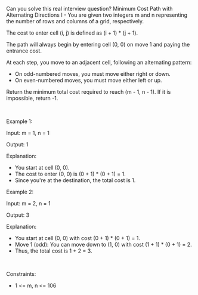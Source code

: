 Can you solve this real interview question? Minimum Cost Path with Alternating Directions I - You are given two integers m and n representing the number of rows and columns of a grid, respectively.

The cost to enter cell (i, j) is defined as (i + 1) * (j + 1).

The path will always begin by entering cell (0, 0) on move 1 and paying the entrance cost.

At each step, you move to an adjacent cell, following an alternating pattern:

 * On odd-numbered moves, you must move either right or down.
 * On even-numbered moves, you must move either left or up.

Return the minimum total cost required to reach (m - 1, n - 1). If it is impossible, return -1.

 

Example 1:

Input: m = 1, n = 1

Output: 1

Explanation:

 * You start at cell (0, 0).
 * The cost to enter (0, 0) is (0 + 1) * (0 + 1) = 1.
 * Since you're at the destination, the total cost is 1.

Example 2:

Input: m = 2, n = 1

Output: 3

Explanation:

 * You start at cell (0, 0) with cost (0 + 1) * (0 + 1) = 1.
 * Move 1 (odd): You can move down to (1, 0) with cost (1 + 1) * (0 + 1) = 2.
 * Thus, the total cost is 1 + 2 = 3.

 

Constraints:

 * 1 <= m, n <= 106